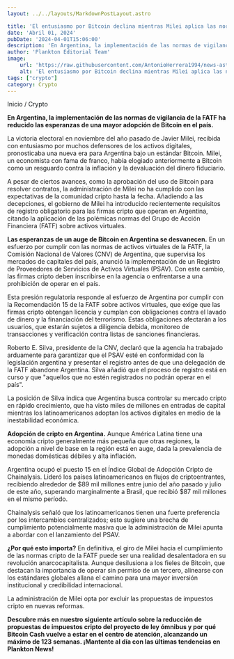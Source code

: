 ```yaml
---
layout: ../../layouts/MarkdownPostLayout.astro

title: 'El entusiasmo por Bitcoin declina mientras Milei aplica las normas de la FATF sobre cripto'
date: 'Abril 01, 2024'
pubDate: '2024-04-01T15:06:00'
description: 'En Argentina, la implementación de las normas de vigilancia de la FATF ha reducido las esperanzas de una mayor adopción de Bitcoin en el país.'
author: 'Plankton Editorial Team'
image:
    url: 'https://raw.githubusercontent.com/AntonioHerrera1994/news-astro/master/src/assets/crypto/crypto45.webp'
    alt: 'El entusiasmo por Bitcoin declina mientras Milei aplica las normas de la FATF sobre cripto'
tags: ["crypto"]
category: Crypto
---
```


<span><a href="/" style="text-decoration:none;color:#0F1416">Inicio</a> / <a href="/crypto" style="text-decoration:none;color:#0F1416">Crypto</a></span>


<p style="font-weight: bold;">En Argentina, la implementación de las normas de vigilancia de la FATF ha reducido las esperanzas de una mayor adopción de Bitcoin en el país.</p>

La victoria electoral en noviembre del año pasado de Javier Milei, recibida con entusiasmo por muchos defensores de los activos digitales, pronosticaba una nueva era para Argentina bajo un estándar Bitcoin. Milei, un economista con fama de franco, había elogiado anteriormente a Bitcoin como un resguardo contra la inflación y la devaluación del dinero fiduciario.

A pesar de ciertos avances, como la aprobación del uso de Bitcoin para resolver contratos, la administración de Milei no ha cumplido con las expectativas de la comunidad cripto hasta la fecha. Añadiendo a las decepciones, el gobierno de Milei ha introducido recientemente requisitos de registro obligatorio para las firmas cripto que operan en Argentina, citando la aplicación de las polémicas normas del Grupo de Acción Financiera (FATF) sobre activos virtuales.

**Las esperanzas de un auge de Bitcoin en Argentina se desvanecen.**
En un esfuerzo por cumplir con las normas de activos virtuales de la FATF, la Comisión Nacional de Valores (CNV) de Argentina, que supervisa los mercados de capitales del país, anunció la implementación de un Registro de Proveedores de Servicios de Activos Virtuales (PSAV). Con este cambio, las firmas cripto deben inscribirse en la agencia o enfrentarse a una prohibición de operar en el país.

Esta presión regulatoria responde al esfuerzo de Argentina por cumplir con la Recomendación 15 de la FATF sobre activos virtuales, que exige que las firmas cripto obtengan licencia y cumplan con obligaciones contra el lavado de dinero y la financiación del terrorismo. Estas obligaciones afectarán a los usuarios, que estarán sujetos a diligencia debida, monitoreo de transacciones y verificación contra listas de sanciones financieras.

Roberto E. Silva, presidente de la CNV, declaró que la agencia ha trabajado arduamente para garantizar que el PSAV esté en conformidad con la legislación argentina y presentar el registro antes de que una delegación de la FATF abandone Argentina. Silva añadió que el proceso de registro está en curso y que "aquellos que no estén registrados no podrán operar en el país".

La posición de Silva indica que Argentina busca controlar su mercado cripto en rápido crecimiento, que ha visto miles de millones en entradas de capital mientras los latinoamericanos adoptan los activos digitales en medio de la inestabilidad económica.

**Adopción de cripto en Argentina.**
Aunque América Latina tiene una economía cripto generalmente más pequeña que otras regiones, la adopción a nivel de base en la región está en auge, dada la prevalencia de monedas domésticas débiles y alta inflación.

Argentina ocupó el puesto 15 en el Índice Global de Adopción Cripto de Chainalysis. Lideró los países latinoamericanos en flujos de criptoentrantes, recibiendo alrededor de $89 mil millones entre junio del año pasado y julio de este año, superando marginalmente a Brasil, que recibió $87 mil millones en el mismo período.

Chainalysis señaló que los latinoamericanos tienen una fuerte preferencia por los intercambios centralizados; esto sugiere una brecha de cumplimiento potencialmente masiva que la administración de Milei apunta a abordar con el lanzamiento del PSAV.

**¿Por qué esto importa?**
En definitiva, el giro de Milei hacia el cumplimiento de las normas cripto de la FATF puede ser una realidad desalentadora en su revolución anarcocapitalista. Aunque desilusiona a los fieles de Bitcoin, que destacan la importancia de operar sin permiso de un tercero, alinearse con los estándares globales allana el camino para una mayor inversión institucional y credibilidad internacional.

La administración de Milei opta por excluir las propuestas de impuestos cripto en nuevas reformas. 

**Descubre más en nuestro siguiente artículo sobre la reducción de propuestas de impuestos cripto del proyecto de ley ómnibus y por qué Bitcoin Cash vuelve a estar en el centro de atención, alcanzando un máximo de 123 semanas. ¡Mantente al día con las últimas tendencias en Plankton News!**

